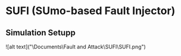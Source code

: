 #                                **SUFI (SUmo-based Fault Injector)**

## Simulation Setupp

![alt text]("\Documents\Fault and Attack\SUFI\SUFI.png")
